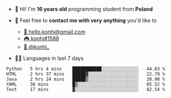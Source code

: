 - 👋 Hi! I'm **16 years old** programming student from **Poland**
- 💬 Feel free to **contact me with very anything** you'd like to
    - [📨 hello.konhi@gmail.com](mailto:hello.konhi@gmail.com)
    - [🎮 konhi#1588](https://discord.com)
    - [🦆 @konhi_](https://twitter.com/konhi_)

- 👨‍💻 Languages in last 7 days
<!--START_SECTION:waka-->
```text
Python   5 hrs 4 mins    ███████████░░░░░░░░░░░░░░   44.03 % 
HTML     2 hrs 37 mins   █████▓░░░░░░░░░░░░░░░░░░░   22.79 % 
Java     2 hrs 24 mins   █████▒░░░░░░░░░░░░░░░░░░░   20.98 % 
YAML     38 mins         █▒░░░░░░░░░░░░░░░░░░░░░░░   05.52 % 
Text     17 mins         ▓░░░░░░░░░░░░░░░░░░░░░░░░   02.54 % 
```
<!--END_SECTION:waka-->
